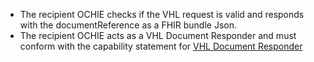 - The recipient OCHIE checks if the VHL request is valid and responds with the documentReference as a FHIR bundle Json.
- The recipient OCHIE acts as a VHL Document Responder and must conform with the capability statement for [VHL Document Responder](./CapabilityStatement/VHLDocumentResponder)
